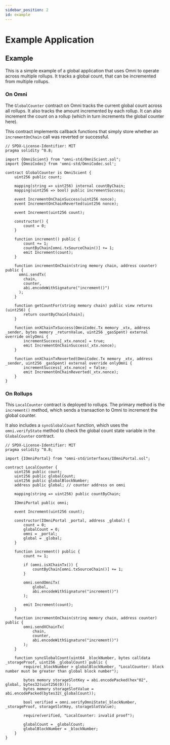 ```yaml
---
sidebar_position: 2
id: example
---
```


# Example Application

## Example

This is a simple example of a global application that uses Omni to operate across multiple rollups. It tracks a global count, that can be incremented from multiple rollups.

### On Omni

The `GlobalCounter` contract on Omni tracks the current global count across all rollups. It also tracks the amount incremented by each rollup. It can also increment the count on a rollup (which in turn increments the global counter here).

This contract implements callback functions that simply store whether an `incrementOnChain` call was reverted or successful.

```solidity
// SPDX-License-Identifier: MIT
pragma solidity ^0.8;

import {OmniScient} from "omni-std/OmniScient.sol";
import {OmniCodec} from 'omni-std/OmniCodec.sol';

contract GlobalCounter is OmniScient {
    uint256 public count;

    mapping(string => uint256) internal countByChain;
    mapping(uint256 => bool) public incrementSuccess;

    event IncrementOnChainSuccess(uint256 nonce);
    event IncrementOnChainReverted(uint256 nonce);

    event Increment(uint256 count);

    constructor() {
        count = 0;
    }

    function increment() public {
        count += 1;
        countByChain[omni.txSourceChain()] += 1;
        emit Increment(count);
    }

    function incrementOnChain(string memory chain, address counter) public {
      omni.sendTx(
        chain,
        counter,
        abi.encodeWithSignature("increment()")
      );
    }

    function getCountFor(string memory chain) public view returns (uint256) {
        return countByChain[chain];
    }

    function onXChainTxSuccess(OmniCodec.Tx memory _xtx, address _sender, bytes memory _returnValue, uint256 _gasSpent) external override onlyOmni {
        incrementSuccess[_xtx.nonce] = true;
        emit IncrementOnChainSuccess(_xtx.nonce);
    }

    function onXChainTxReverted(OmniCodec.Tx memory _xtx, address _sender, uint256 _gasSpent) external override onlyOmni {
        incrementSuccess[_xtx.nonce] = false;
        emit IncrementOnChainReverted(_xtx.nonce);
    }
}
```

### On Rollups

This `LocalCounter` contract is deployed to rollups. The primary method is the `increment()` method, which sends a transaction to Omni to increment the global counter.

It also includes a `syncGlobalCount` function, which uses the `omni.verifyState` method to check the global count state variable in the `GlobalCounter` contract.

```solidity
// SPDX-License-Identifier: MIT
pragma solidity ^0.8;

import {IOmniPortal} from "omni-std/interfaces/IOmniPortal.sol";

contract LocalCounter {
    uint256 public count;
    uint256 public globalCount;
    uint256 public globalBlockNumber;
    address public global; // counter address on omni

    mapping(string => uint256) public countByChain;

    IOmniPortal public omni;

    event Increment(uint256 count);

    constructor(IOmniPortal _portal, address _global) {
        count = 0;
        globalCount = 0;
        omni = _portal;
        global = _global;
    }

    function increment() public {
        count += 1;

        if (omni.isXChainTx()) {
            countByChain[omni.txSourceChain()] += 1;
        }

        omni.sendOmniTx(
            global,
            abi.encodeWithSignature("increment()")
        );

        emit Increment(count);
    }

    function incrementOnChain(string memory chain, address counter) public {
        omni.sendXChainTx(
            chain,
            counter,
            abi.encodeWithSignature("increment()")
        );
    }

    function syncGlobalCount(uint64 _blockNumber, bytes calldata _storageProof, uint256 _globalCount) public {
        require(_blockNumber > globalBlockNumber, "LocalCounter: block number must be greater than global block number");

        bytes memory storageSlotKey = abi.encodePacked(hex"02", global, bytes32(uint256(0)));
        bytes memory storageSlotValue = abi.encodePacked(bytes32(_globalCount));

        bool verified = omni.verifyOmniState(_blockNumber, _storageProof, storageSlotKey, storageSlotValue);

        require(verified, "LocalCounter: invalid proof");

        globalCount = _globalCount;
        globalBlockNumber = _blockNumber;
    }
}
```
